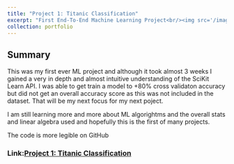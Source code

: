 ```yaml
---
title: "Project 1: Titanic Classification"
excerpt: "First End-To-End Machine Learning Project<br/><img src='/images/titanic_1.jpg' style='width:500px'>"
collection: portfolio
---
```

## Summary
This was my first ever ML project and although it took almost 3 weeks I gained a very in depth and almost intuitive understanding of the SciKit Learn API. I was able to get train a model to +80% cross validaton accuracy but did not get an overall accuracy score as this was not included in the dataset. That will be my next focus for my next poject. 

I am still learning more and more about ML algorightms and the overall stats and linear algebra used and hopefully this is the first of many projects.

The code is more legible on GitHub
### Link:**<a href="https://github.com/randallgyebi/Data-Science-Projects/blob/master/Titanic_Classification.ipynb" target="_blank">Project 1: Titanic Classification</a>**
